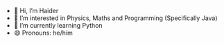 - 👋 Hi, I’m Haider
- 👀 I’m interested in Physics, Maths and Programming (Specifically Java)
- 🌱 I’m currently learning Python
- 😄 Pronouns: he/him

